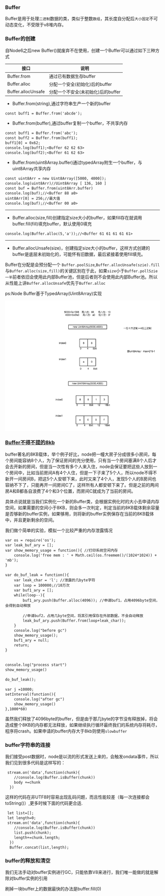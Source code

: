 ### Buffer

Buffer是用于处理`二进制`数据的类，类似于整数`数组`，其长度自分配后`大小固定`不可动态变化，不受限于v8堆内存。

### Buffer的创建

自Node6之后new Buffer()就废弃不在使用，创建一个Buffer可以通过如下三种方式

| 接口          | 说明           |
|---------------|---------------|
| Buffer.from        | 通过已有数据生存buffer           |
| Buffer.alloc        | 分配一个安全(初始化)后的buffer           |
| Buffer.allocUnsafe        | 分配一个不安全(未初始化)后的buffer           |


* Buffer.from(string),通过字符串生产一个新的buffer

```
const buff1 = Buffer.from('abcde');
```
 * Buffer.from(buffer),通过buffer复制一个buffer，不共享内存

```
const buff1 = Buffer.from('abc');
const buff2 = Buffer.from(buff1);
buff1[0] = 0x62;
console.log(buff1);<Buffer 62 62 63>
console.log(buff2);<Buffer 61 62 63>
```

* Buffer.from(uint8Array.buffer)通过typedArray附生一个buffer，与uint8Array共享内存

```
const uint8Arr = new Uint8Array([5000, 4000]);
console.log(uint8Arr)//Uint8Array [ 136, 160 ]
const buf = Buffer.from(uint8Arr.buffer)
console.log(buf);//<Buffer 88 a0>
uint8Arr[0] = 256;//最大值
console.log(buf);//<Buffer 00 a0>
```

***

* Buffer.alloc(size,fill)创建指定size大小的buffer，如果fill存在就调用buffer.fill(fill)填充buffer，默认使用0填充

```
console.log(Buffer.alloc(5,'a'));//<Buffer 61 61 61 61 61>
```

***

* Buffer.allocUnsafe(size)，创建指定size大小的buffer，这样方式创建的buffer是底层未初始化的，可能怀有旧数据，最后紧接着使用fill填充。

Buffer在分配是会预分配一个	`Buffer.poolSize`,`Buffer.allocUnsafe(szie).fill`与`Buffer.alloc(size,fill)`的关键区别在于此，如果`size`小于`Buffer.pollSzie一半`前者依旧会使用此内部Buffer池，但是后者则不会使用此内部Buffer池。所以从性能上讲`Buffer.allocUnsafe`优先于`Buffer.alloc`


ps:Node Buffer基于TypedArray(Uint8Array)实现

![uint8Array内存分配](https://github.com/luyufa/NodeLearning/blob/master/io/TypedArray.png)



### [Buffer不得不提的8kb](https://cnodejs.org/topic/5189ff4f63e9f8a54207f60c)

buffer著名的8KB载体，举个例子好比，node把一幢大房子分成很多小房间，每个房间能容纳8个人，为了保证房间的充分使用，只有当一个房间塞满8个人后才会去开新的房间，但是当一次性有多个人来入住，node会保证要把这些人放到一个房间中，比如当前房间A有4个人住，但是一下子来了5个人，所以node不得不新开一间房间B，把这5个人安顿下来，此时又来了4个人，发现5个人的B房间也容纳不下了，只能再开一间房间C了，这样所有人都安顿下来了。但是之前的两间房A和B都各自浪费了4个和3个位置，而房间C就成为了当前的房间。

具体点说就是当我们实例化一个新的Buffer类，会根据实例化时的大小去申请内存空间，如果需要的空间小于8KB，则会多一次判定，判定当前的8KB载体剩余容量是否够新的buffer实例，如果够用，则将新的buffer实例保存在当前的8KB载体中，并且更新剩余的空间。

我们做个简单的实验，模拟一个比较严重的内存泄露情况

```
var os = require('os');
var leak_buf_ary = [];
var show_memory_usage = function(){ //打印系统空闲内存
    console.log('free mem : ' + Math.ceil(os.freemem()/(1024*1024)) + 'mb');
}

var do_buf_leak = function(){
    var leak_char = 'l'; //泄露的几byte字符
    var loop = 100000;//10万次
    var buf1_ary = [];
    while(loop--){
        buf1_ary.push(Buffer.alloc(4096)); //申请buf1，占用4096byte空间，会得到自动释放

        //申请buf2，占用几byte空间，将其引用保存在外部数据，不会自动释放
        leak_buf_ary.push(Buffer.from(loop+leak_char));
    }
    console.log("before gc")
    show_memory_usage();
    buf1_ary = null;
    return;
}


console.log("process start")
show_memory_usage()

do_buf_leak();

var j =10000;
setInterval(function(){
    console.log("after gc")
    show_memory_usage()
},1000*60)
```

虽然我们释放了4096byte的buffer，但是由于那几byte的字节没有释放掉，将会造成整个8KB的内存都无法释放，如果继续执行循环最终我们的系统内存将耗尽，程序将crash。如果申请的buffer内存大于8kb则使用`slowbuffer`


### buffer字符串的连接
我们接受post数据时，node是以流的形式发送上来的，会触发ondata事件，所以我们见到很多代码是这样写的：

```
 stream.on('data',function(chunk){
	//console.log(Buffer.isBuffer(chunk))
	body +=chunk
  })
```
这样的代码在非UTF8时容易出现乱码问题，而且性能较差（每一次连接都会toString()）,更多时候下面的代码更合适.

```
 let list=[];
 let length=0;
 stream.on('data',function(chunk){
	//console.log(Buffer.isBuffer(chunk))
	list.push(chunk);
	length+=chunk.length;
  })
  Buffer.concat(list,length);
```

### buffer的释放和清空

我们无法手动对buffer实例进行GC，只能依靠V8来进行，我们唯一能做的就是解除对buffer实例的引用

刷掉一块buffer上的数据最快的办法是buffer.fill(0)